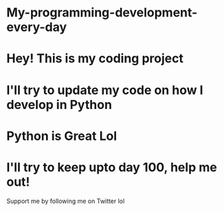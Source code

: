 # My-programming-development-every-day
# Hey! This is my coding project
# I'll try to update my code on how I develop in Python
# Python is Great Lol
# I'll try to keep upto day 100, help me out!
 Support me by following me on Twitter lol
